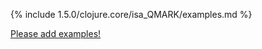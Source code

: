 {% include 1.5.0/clojure.core/isa_QMARK/examples.md %}

[Please add examples!](https://github.com/arrdem/grimoire/edit/master/_includes/1.6.0/clojure.core/isa_QMARK/examples.md)
